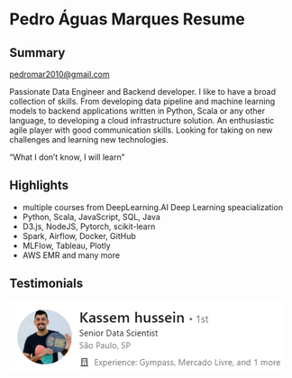 # Pedro Águas Marques Resume

## Summary

[pedromar2010@gmail.com](mailto:pedromar2010@gmail.com)

Passionate Data Engineer and Backend developer. I like to have a broad collection of skills. From developing data pipeline and machine learning models to backend applications written in Python, Scala or any other language, to developing a cloud infrastructure solution. An enthusiastic agile player with good communication skills. Looking for taking on new challenges and learning new technologies.

“What I don’t know, I will learn”

## Highlights
- multiple courses from DeepLearning.AI Deep Learning speacialization
- Python, Scala, JavaScript, SQL, Java
- D3.js, NodeJS, Pytorch, scikit-learn
- Spark, Airflow, Docker, GitHub
- MLFlow, Tableau, Plotly
- AWS EMR and many more

## Testimonials

![Senior Data Scientist](imgs/kassem.png "Senior Data Scientist")
